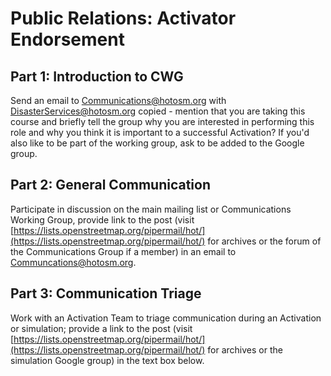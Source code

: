 # Public Relations: Activator Endorsement

## Part 1: Introduction to CWG

Send an email to Communications@hotosm.org with DisasterServices@hotosm.org copied - mention that you are taking this course and briefly tell the group why you are interested in performing this role and why you think it is important to a successful Activation? If you'd also like to be part of the working group, ask to be added to the Google group.

## Part 2: General Communication

Participate in discussion on the main mailing list or Communications Working Group, provide link to the post \(visit [https://lists.openstreetmap.org/pipermail/hot/](https://lists.openstreetmap.org/pipermail/hot/) for archives or the forum of the Communications Group if a member\) in an email to Communcations@hotosm.org.

## Part 3: Communication Triage

Work with an Activation Team to triage communication during an Activation or simulation; provide a link to the post \(visit [https://lists.openstreetmap.org/pipermail/hot/](https://lists.openstreetmap.org/pipermail/hot/) for archives or the simulation Google group\) in the text box below.

